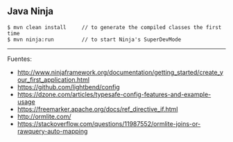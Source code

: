 ## Java Ninja

    $ mvn clean install     // to generate the compiled classes the first time
    $ mvn ninja:run         // to start Ninja's SuperDevMode

---

Fuentes:

+ http://www.ninjaframework.org/documentation/getting_started/create_your_first_application.html
+ https://github.com/lightbend/config
+ https://dzone.com/articles/typesafe-config-features-and-example-usage
+ https://freemarker.apache.org/docs/ref_directive_if.html
+ http://ormlite.com/
+ https://stackoverflow.com/questions/11987552/ormlite-joins-or-rawquery-auto-mapping